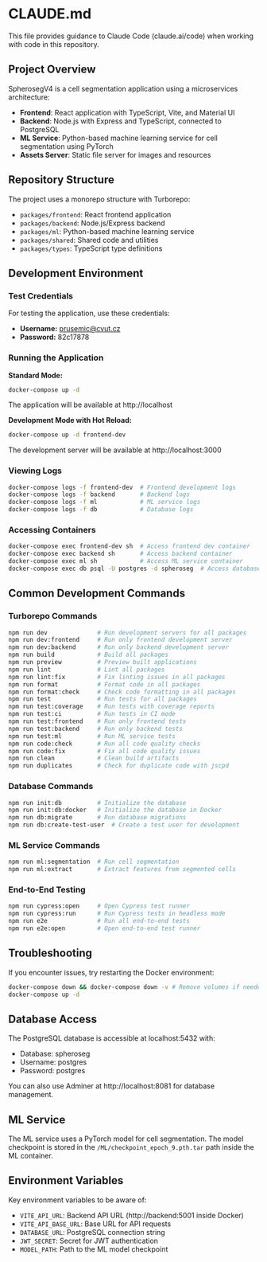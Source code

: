 # CLAUDE.md

This file provides guidance to Claude Code (claude.ai/code) when working with code in this repository.

## Project Overview

SpherosegV4 is a cell segmentation application using a microservices architecture:
- **Frontend**: React application with TypeScript, Vite, and Material UI
- **Backend**: Node.js with Express and TypeScript, connected to PostgreSQL
- **ML Service**: Python-based machine learning service for cell segmentation using PyTorch
- **Assets Server**: Static file server for images and resources

## Repository Structure

The project uses a monorepo structure with Turborepo:
- `packages/frontend`: React frontend application
- `packages/backend`: Node.js/Express backend
- `packages/ml`: Python-based machine learning service
- `packages/shared`: Shared code and utilities
- `packages/types`: TypeScript type definitions

## Development Environment

### Test Credentials

For testing the application, use these credentials:
- **Username:** prusemic@cvut.cz
- **Password:** 82c17878

### Running the Application

**Standard Mode:**
```bash
docker-compose up -d
```
The application will be available at http://localhost

**Development Mode with Hot Reload:**
```bash
docker-compose up -d frontend-dev
```
The development server will be available at http://localhost:3000

### Viewing Logs

```bash
docker-compose logs -f frontend-dev  # Frontend development logs
docker-compose logs -f backend       # Backend logs
docker-compose logs -f ml            # ML service logs
docker-compose logs -f db            # Database logs
```

### Accessing Containers

```bash
docker-compose exec frontend-dev sh  # Access frontend dev container
docker-compose exec backend sh       # Access backend container
docker-compose exec ml sh            # Access ML service container
docker-compose exec db psql -U postgres -d spheroseg  # Access database
```

## Common Development Commands

### Turborepo Commands

```bash
npm run dev              # Run development servers for all packages
npm run dev:frontend     # Run only frontend development server
npm run dev:backend      # Run only backend development server
npm run build            # Build all packages
npm run preview          # Preview built applications
npm run lint             # Lint all packages
npm run lint:fix         # Fix linting issues in all packages
npm run format           # Format code in all packages
npm run format:check     # Check code formatting in all packages
npm run test             # Run tests for all packages
npm run test:coverage    # Run tests with coverage reports
npm run test:ci          # Run tests in CI mode
npm run test:frontend    # Run only frontend tests
npm run test:backend     # Run only backend tests
npm run test:ml          # Run ML service tests
npm run code:check       # Run all code quality checks
npm run code:fix         # Fix all code quality issues
npm run clean            # Clean build artifacts
npm run duplicates       # Check for duplicate code with jscpd
```

### Database Commands

```bash
npm run init:db          # Initialize the database
npm run init:db:docker   # Initialize the database in Docker
npm run db:migrate       # Run database migrations
npm run db:create-test-user  # Create a test user for development
```

### ML Service Commands

```bash
npm run ml:segmentation  # Run cell segmentation
npm run ml:extract       # Extract features from segmented cells
```

### End-to-End Testing

```bash
npm run cypress:open     # Open Cypress test runner
npm run cypress:run      # Run Cypress tests in headless mode
npm run e2e              # Run all end-to-end tests
npm run e2e:open         # Open end-to-end test runner
```

## Troubleshooting

If you encounter issues, try restarting the Docker environment:

```bash
docker-compose down && docker-compose down -v # Remove volumes if needed
docker-compose up -d
```

## Database Access

The PostgreSQL database is accessible at localhost:5432 with:
- Database: spheroseg
- Username: postgres
- Password: postgres

You can also use Adminer at http://localhost:8081 for database management.

## ML Service

The ML service uses a PyTorch model for cell segmentation. The model checkpoint is stored in the `/ML/checkpoint_epoch_9.pth.tar` path inside the ML container.

## Environment Variables

Key environment variables to be aware of:
- `VITE_API_URL`: Backend API URL (http://backend:5001 inside Docker)
- `VITE_API_BASE_URL`: Base URL for API requests
- `DATABASE_URL`: PostgreSQL connection string
- `JWT_SECRET`: Secret for JWT authentication
- `MODEL_PATH`: Path to the ML model checkpoint